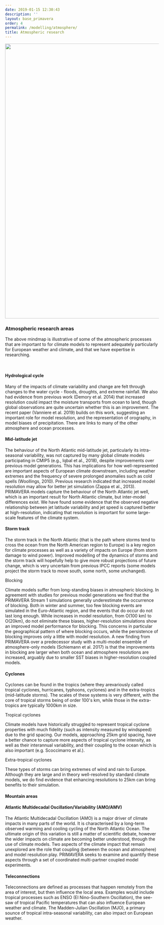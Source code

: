 ```yaml
---
date: 2019-01-15 12:30:43
description: ''
layout: base_primavera
order: 4
permalink: /modelling/atmosphere/
title: Atmospheric research
---
```


<p></p>
<p><img height="899" src="{{ site.baseurl }}/assets/media/uploads/atmosphere_process_people.png" width="1340"></p>
<h3>Atmospheric research areas</h3>
<p>The above mindmap is illustrative of some of the atmospheric processes that are important to for climate models to represent adequately particularly for European weather and climate, and that we have expertise in researching.</p>
<p> </p>
<h4>Hydrological cycle</h4>
<p>Many of the impacts of climate variability and change are felt through changes to the water cycle - floods, droughts, and extreme rainfall. We also had evidence from previous work (Demory et al. 2014) that increased resolution could impact the moisture transports from ocean to land, though global observations are quite uncertain whether this is an improvement. The recent paper (Vanniere et al. 2019) builds on this work, suggesting an important role for model resolution, and the representation of orography, in model biases of precipitation. There are links to many of the other atmosphere and ocean processes.</p>
<p></p>
<h4>Mid-latitude jet</h4>
<p>The behaviour of the North Atlantic mid-latitude jet, particularly its intra-seasonal variability, was not captured by many global climate models participating in CMIP5 (e.g., Iqbal et al., 2018), despite improvements over previous model generations. This has implications for how well-represented are important aspects of European climate downstream, including weather extremes and the frequency of severe prolonged anomalies such as cold spells (Woollings, 2010). Previous research indicated that increased model resolution may allow for better jet simulation (Zappa et al., 2013). PRIMAVERA models capture the behaviour of the North Atlantic jet well, which is an important result for North Atlantic climate, but inter-model differences exist. We have found some evidence that the observed negative relationship between jet latitude variability and jet speed is captured better at high-resolution, indicating that resolution is important for some large-scale features of the climate system.</p>
<p></p>
<h4>Storm track</h4>
<p>The storm track in the North Atlantic (that is the path where storms tend to cross the ocean from the North American region to Europe) is a key region for climate processes as well as a variety of impacts on Europe (from storm damage to wind power). Improved modelling of the dynamics of storms and the storm track will hopefully help to give more robust projections of future change, which is very uncertain from previous IPCC reports (some models project the storm track to move south, some north, some unchanged).</p>
<p>Blocking</p>
<p>Climate models suffer from long-standing biases in atmospheric blocking. In agreement with studies for previous model generations we find that the PRIMAVERA Stream 1 simulations generally underestimate the occurrence of blocking. Both in winter and summer, too few blocking events are simulated in the Euro-Atlantic region, and the events that do occur do not last long enough. While increases in model resolution, from O(100 km) to O(20km), do not eliminate these biases, higher-resolution simulations show an improved model performance for blocking. This concerns in particular the geographical pattern of where blocking occurs, while the persistence of blocking improves only a little with model resolution. A new finding from PRIMAVERA over a predecessor study with a multi-model ensemble of atmosphere-only models (Schiemann et al. 2017) is that the improvements in blocking are larger when both ocean and atmosphere resolutions are increased, arguably due to smaller SST biases in higher-resolution coupled models.</p>
<p></p>
<h4>Cyclones</h4>
<p>Cyclones can be found in the tropics (where they arevariously called tropical cyclones, hurricanes, typhoons, cyclones) and in the extra-tropics (mid-latitude storms). The scales of these systems is very different, with the core of tropical storms being of order 100's km, while those in the extra-tropics are typically 1000km in size.</p>
<p>Tropical cyclones</p>
<p>Climate models have historically struggled to represent tropical cyclone properties with much fidelity (such as intensity measured by windspeed) due to the grid spacing. Our models, approaching 25km grid spacing, have a better chance to capture more aspects of tropical cyclone intensity, as well as their interannual variability, and their coupling to the ocean which is also important (e.g. Scoccimarro et al.). </p>
<p>Extra-tropical cyclones</p>
<p>These types of storms can bring extremes of wind and rain to Europe. Although they are large and in theory well-resolved by standard climate models, we do find evidence that enhancing resolutions to 25km can bring benefits to their simulation.</p>
<p></p>
<h4>Mountain areas</h4>
<p></p>
<p></p>
<h4>Atlantic Multidecadal Oscillation/Variability (AMO/AMV)</h4>
<p>The Atlantic Multidecadal Oscillation (AMO) is a major driver of climate impacts in many parts of the world. It is characterised by a long-term observed warming and cooling cycling of the North Atlantic Ocean. The ultimate origin of this variation is still a matter of scientific debate, however the wider impacts on climate are becoming better understood, through the use of climate models. Two aspects of the climate impact that remain unexplored are the role that coupling (between the ocean and atmosphere) and model resolution play. PRIMAVERA seeks to examine and quantify these aspects through a set of coordinated multi-partner coupled model experiments.</p>
<p></p>
<h4>Teleconnections</h4>
<p>Teleconnections are defined as processes that happen remotely from the area of interest, but then influence the local area. Examples would include tropical processes such as ENSO (El Nino-Southern Oscillation), the see-saw of tropical Pacific temperatures that can also influence European weather and climate. The Madden-Julian Oscillation (MJO), a primary sounce of tropical intra-seasonal variability, can also impact on European weather. </p>
